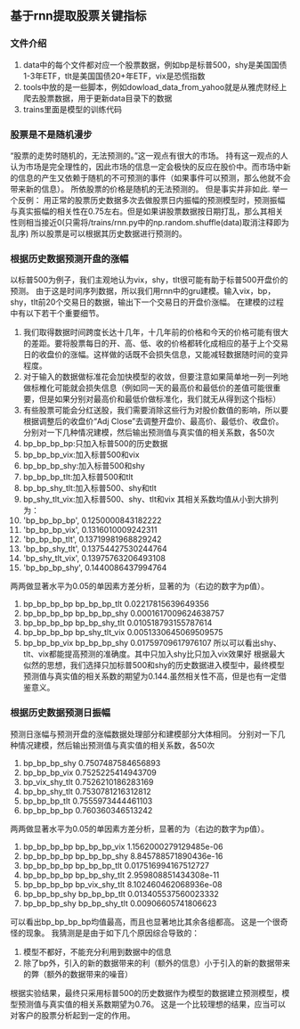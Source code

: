 ## 基于rnn提取股票关键指标
### 文件介绍
1. data中的每个文件都对应一个股票数据，例如bp是标普500，shy是美国国债1-3年ETF，tlt是美国国债20+年ETF，vix是恐慌指数
2. tools中放的是一些脚本，例如dowload_data_from_yahoo就是从雅虎财经上爬去股票数据，用于更新data目录下的数据
3. trains里面是模型的训练代码
### 股票是不是随机漫步
“股票的走势时随机的，无法预测的。”这一观点有很大的市场。
持有这一观点的人认为市场是完全理性的，因此市场的信息一定会极快的反应在股价中。而市场中新的信息的产生又依赖于随机的不可预测的事件（如果事件可以预测，那么他就不会带来新的信息）。
所依股票的价格是随机的无法预测的。
但是事实并非如此.
举一个反例：
用正常的股票历史数据多次去做股票日内振幅的预测模型时，预测振幅与真实振幅的相关性在0.75左右。但是如果讲股票数据按日期打乱，那么其相关性则相当接近0(只需将/trains/rnn.py中的np.random.shuffle(data)取消注释即为乱序)
所以股票是可以根据其历史数据进行预测的。
### 根据历史数据预测开盘的涨幅
以标普500为例子，我们主观地认为vix，shy，tlt很可能有助于标普500开盘价的预测。
由于这是时间序列数据，所以我们用rnn中的gru建模。输入vix，bp，shy，tlt前20个交易日的数据，输出下一个交易日的开盘价涨幅。
在建模的过程中有以下若干个重要细节。
1. 我们取得数据时间跨度长达十几年，十几年前的价格和今天的价格可能有很大的差距。要将股票每日的开、高、低、收的价格都转化成相应的基于上个交易日的收盘价的涨幅。这样做的话既不会损失信息，又能减轻数据随时间的变异程度。
2. 对于输入的数据做标准花会加快模型的收敛，但要注意如果简单地一列一列地做标椎化可能就会损失信息（例如同一天的最高价和最低价的差值可能很重要，但是如果分别对最高价和最低价做标准化，我们就无从得到这个指标）
3. 有些股票可能会分红送股，我们需要消除这些行为对股价数值的影响，所以要根据调整后的收盘价“Adj Close”去调整开盘价、最高价、最低价、收盘价。
分别对一下几种情况建模，然后输出预测值与真实值的相关系数，各50次
1. bp_bp_bp_bp:只加入标普500的历史数据
2. bp_bp_bp_vix:加入标普500和vix
3. bp_bp_bp_shy:加入标普500和shy
4. bp_bp_bp_tlt:加入标普500和tlt
5. bp_bp_shy_tlt:加入标普500、shy和tlt
6. bp_shy_tlt_vix:加入标普500、shy、tlt和vix
其相关系数均值从小到大排列为：
1. 'bp_bp_bp_bp', 0.1250000843182222
2. 'bp_bp_bp_vix', 0.1316010009242311
3. 'bp_bp_bp_tlt', 0.13719981968829242
4. 'bp_bp_shy_tlt', 0.13754427530244764
5. 'bp_shy_tlt_vix', 0.13975763206493108
6. 'bp_bp_bp_shy', 0.1440086437994764

两两做显著水平为0.05的单因素方差分析，显著的为（右边的数字为p值）。
1.  bp_bp_bp_bp bp_bp_bp_tlt 0.02217815639649356
2.  bp_bp_bp_bp bp_bp_bp_shy 0.0001617009624638757
3.  bp_bp_bp_bp bp_bp_shy_tlt 0.010518793155787614
4.  bp_bp_bp_bp bp_shy_tlt_vix 0.0051330645069509575
5.  bp_bp_bp_vix bp_bp_bp_shy 0.01759709617976107
所以可以看出shy、tlt、vix都能提高预测的准确度。其中只加入shy比只加入vix效果好
根据最大似然的思想，我们选择只加标普500和shy的历史数据进入模型中，最终模型预测值与真实值的相关系数的期望为0.144.虽然相关性不高，但是也有一定借鉴意义。
### 根据历史数据预测日振幅
预测日涨幅与预测开盘的涨幅数据处理部分和建模部分大体相同。
分别对一下几种情况建模，然后输出预测值与真实值的相关系数，各50次
1.  bp_bp_bp_shy 0.7507487584656893
2.  bp_bp_bp_vix 0.7525225414943709
3.  bp_vix_shy_tlt 0.7526210186283169
4.  bp_bp_shy_tlt 0.7530781216312812
5.  bp_bp_bp_tlt 0.7555973444461103
6.  bp_bp_bp_bp 0.760360346513242

两两做显著水平为0.05的单因素方差分析，显著的为（右边的数字为p值）。
1.  bp_bp_bp_bp bp_bp_bp_vix 1.1562000279129485e-06
2.  bp_bp_bp_bp bp_bp_bp_shy 8.845788571890436e-16
3.  bp_bp_bp_bp bp_bp_bp_tlt 0.017516994167512727
4.  bp_bp_bp_bp bp_bp_shy_tlt 2.959808851434308e-11
5.  bp_bp_bp_bp bp_vix_shy_tlt 8.102460462068936e-08
6.  bp_bp_bp_shy bp_bp_bp_tlt 0.013405537560023332
7.  bp_bp_bp_shy bp_bp_shy_tlt 0.00906605741806623


可以看出bp_bp_bp_bp均值最高，而且也显著地比其余各组都高。
这是一个很奇怪的现象。
我猜测是是由于如下几个原因综合导致的：
1. 模型不都好，不能充分利用到数据中的信息
2. 除了bp外，引入的新的数据带来的利（额外的信息）小于引入的新的数据带来的弊（额外的数据带来的噪音）

根据实验结果，最终只采用标普500的历史数据作为模型的数据建立预测模型，模型预测值与真实值的相关系数期望为0.76。
这是一个比较理想的结果，应当可以对客户的股票分析起到一定的作用。


